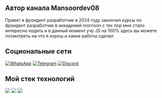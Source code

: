## Автор канала Mansoordev08

Привет я фрондент разработчик в 2024 году закончил курсы по фрондент разработчик в аккадемий morrison с тех пор мне стало интересно кодить и в данный момент учу JS на 100% здесь вы можете посмотреть на что я хорош и какие работы сделал 

## Социональные сети

[![WhatsApp](https://img.shields.io/badge/WhatsApp-25D366?style=for-the-badge&logo=whatsapp&logoColor=white)](https://wa.me/77763213497?text=здраствуйте!)  [![Telegram](https://img.shields.io/badge/Telegram-2CA5E0?style=for-the-badge&logo=telegram&logoColor=white)](https://t.me/kokos334)  [![Discord](https://img.shields.io/badge/Discord-5865F2?style=for-the-badge&logo=discord&logoColor=white)](https://discord.com/users/1155559006010626200)

## Мой стек технологий

<img src="https://img.shields.io/badge/HTML-287233?style=for-the-badge&logo=html5&logoColor=white">     <img src="https://img.shields.io/badge/CSS-287233?style=for-the-badge&logo=css3&logoColor=white">  <img src="https://img.shields.io/badge/JS-287233?style=for-the-badge&logo=javascript&logoColor=white"> 

